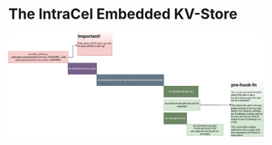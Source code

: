 # The IntraCel Embedded KV-Store
<img src="kv-store-workflow.drawio.png" alt="KV-Store" id="kv-store-diagram-01">